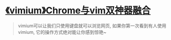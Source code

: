 # [《vimium》Chrome与vim双神器融合](https://www.v2fy.com/p/009_vimium/)

> vimium可以让我们只使用键盘就可以浏览网页, 如果你第一次看到有人使用vimium, 它的操作方式绝对能让你感到惊艳~